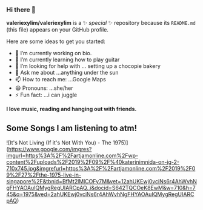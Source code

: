 ### Hi there 👋


**valeriexylim/valeriexylim** is a ✨ _special_ ✨ repository because its `README.md` (this file) appears on your GitHub profile.

Here are some ideas to get you started:

- 🔭 I’m currently working on bio.
- 🌱 I’m currently learning how to play guitar
- 🤔 I’m looking for help with ... setting up a chocopie bakery 
- 💬 Ask me about ...anything under the sun
- 📫 How to reach me: ...Google Maps
- 😄 Pronouns: ...she/her
- ⚡ Fun fact: ...i can juggle

**I love music, reading and hanging out with friends.**
## Some Songs I am listening to atm! 
![It's Not Living (If it's Not With You) - The 1975)] (https://www.google.com/imgres?imgurl=https%3A%2F%2Fartjamonline.com%2Fwp-content%2Fuploads%2F2019%2F09%2F%40katerinimnida-on-ig-2-710x745.jpg&imgrefurl=https%3A%2F%2Fartjamonline.com%2F2019%2F09%2F27%2Fthe-1975-live-in-singapore%2F&tbnid=BfMt2lMlCOFy7M&vet=12ahUKEwj0vciNs6r4AhWvhNgFHYAOAuIQMygRegUIARCpAQ..i&docid=S642TQCOeK8EwM&w=710&h=745&q=1975&ved=2ahUKEwj0vciNs6r4AhWvhNgFHYAOAuIQMygRegUIARCpAQ)